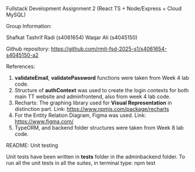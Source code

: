 Fullstack Development Assignment 2 (React TS + Node/Express + Cloud MySQL)

Group Information:

Shafkat Tashrif Radi (s4061654)
Waqar Ali (s4045150)

Github repository: https://github.com/rmit-fsd-2025-s1/s4061654-s4045150-a2

References:

1. **validateEmail**, **validatePassword** functions were taken from Week 4 lab code.
2. Structure of **authContext** was used to create the login contexts for both main TT website and adminfrontend, also from week 4 lab code.
3. Recharts: The graphing library used for **Visual Representation** in distinction part.
   Link: https://www.npmjs.com/package/recharts
4. For the Entity Relation Diagram, Figma was used.
   Link: https://www.figma.com/
5. TypeORM, and backend folder structures were taken from Week 8 lab code.

README: Unit testing

Unit tests have been written in **tests** folder in the adminbackend folder. To run all the unit tests in all the suites, in terminal type: npm test
